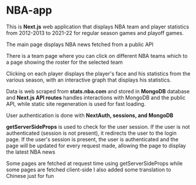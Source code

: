 # NBA-app

This is **Next.js** web application that displays NBA team and player statistics from 2012-2013 to 2021-22 for regular season games and playoff games. 

The main page displays NBA news fetched from a public API

There is a team page where you can click on different NBA teams which to a page showing the roster for the selected team

Clicking on each player displays the player's face and his statistics from the various season, with an interactive graph that displays his statistics.

Data is web scraped from **stats.nba.com** and stored in **MongoDB** database and **Next.js API routes** handles interactions with MongoDB and the public API, while static site regeneration is used for fast loading.

User authentication is done with **NextAuth, sessions, and MongoDB**

**getServerSideProps** is used to check for the user session.
If the user is not authenticated (session is not present), it redirects the user to the login page.
If the user's session is present, the user is authenticated and the page will be updated for every request made, allowing the page to display the latest NBA news

Some pages are fetched at request time using getServerSideProps while some pages are fetched client-side
I also added some translation to Chinese just for fun
